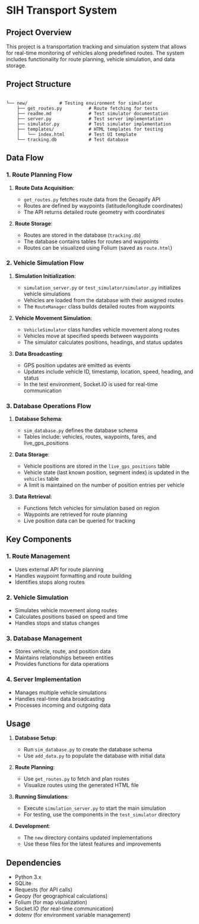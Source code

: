 # SIH Transport System

## Project Overview
This project is a transportation tracking and simulation system that allows for real-time monitoring of vehicles along predefined routes. The system includes functionality for route planning, vehicle simulation, and data storage.

## Project Structure

```

└── new/            # Testing environment for simulator
    ├── get_routes.py          # Route fetching for tests
    ├── readme.md              # Test simulator documentation
    ├── server.py              # Test server implementation
    ├── simulator.py           # Test simulator implementation
    ├── templates/             # HTML templates for testing
    │   └── index.html         # Test UI template
    └── tracking.db            # Test database
```

## Data Flow

### 1. Route Planning Flow
1. **Route Data Acquisition**:
   - `get_routes.py` fetches route data from the Geoapify API
   - Routes are defined by waypoints (latitude/longitude coordinates)
   - The API returns detailed route geometry with coordinates

2. **Route Storage**:
   - Routes are stored in the database (`tracking.db`)
   - The database contains tables for routes and waypoints
   - Routes can be visualized using Folium (saved as `route.html`)

### 2. Vehicle Simulation Flow
1. **Simulation Initialization**:
   - `simulation_server.py` or `test_simulator/simulator.py` initializes vehicle simulations
   - Vehicles are loaded from the database with their assigned routes
   - The `RouteManager` class builds detailed routes from waypoints

2. **Vehicle Movement Simulation**:
   - `VehicleSimulator` class handles vehicle movement along routes
   - Vehicles move at specified speeds between waypoints
   - The simulator calculates positions, headings, and status updates

3. **Data Broadcasting**:
   - GPS position updates are emitted as events
   - Updates include vehicle ID, timestamp, location, speed, heading, and status
   - In the test environment, Socket.IO is used for real-time communication

### 3. Database Operations Flow
1. **Database Schema**:
   - `sim_database.py` defines the database schema
   - Tables include: vehicles, routes, waypoints, fares, and live_gps_positions

2. **Data Storage**:
   - Vehicle positions are stored in the `live_gps_positions` table
   - Vehicle state (last known position, segment index) is updated in the `vehicles` table
   - A limit is maintained on the number of position entries per vehicle

3. **Data Retrieval**:
   - Functions fetch vehicles for simulation based on region
   - Waypoints are retrieved for route planning
   - Live position data can be queried for tracking

## Key Components

### 1. Route Management
- Uses external API for route planning
- Handles waypoint formatting and route building
- Identifies stops along routes

### 2. Vehicle Simulation
- Simulates vehicle movement along routes
- Calculates positions based on speed and time
- Handles stops and status changes

### 3. Database Management
- Stores vehicle, route, and position data
- Maintains relationships between entities
- Provides functions for data operations

### 4. Server Implementation
- Manages multiple vehicle simulations
- Handles real-time data broadcasting
- Processes incoming and outgoing data

## Usage

1. **Database Setup**:
   - Run `sim_database.py` to create the database schema
   - Use `add_data.py` to populate the database with initial data

2. **Route Planning**:
   - Use `get_routes.py` to fetch and plan routes
   - Visualize routes using the generated HTML file

3. **Running Simulations**:
   - Execute `simulation_server.py` to start the main simulation
   - For testing, use the components in the `test_simulator` directory

4. **Development**:
   - The `new` directory contains updated implementations
   - Use these files for the latest features and improvements

## Dependencies
- Python 3.x
- SQLite
- Requests (for API calls)
- Geopy (for geographical calculations)
- Folium (for map visualization)
- Socket.IO (for real-time communication)
- dotenv (for environment variable management)